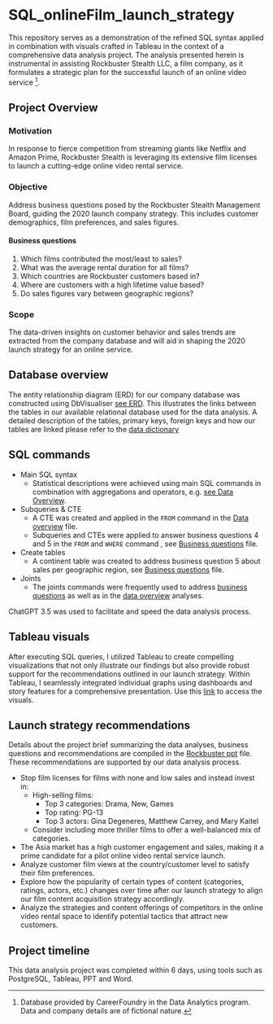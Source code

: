 # SQL_onlineFilm_launch_strategy
This repository serves as a demonstration of the refined SQL syntax applied in combination with visuals crafted in Tableau in the context of a comprehensive data analysis project. The analysis presented herein is instrumental in assisting Rockbuster Stealth LLC, a film company, as it formulates a strategic plan for the successful launch of an online video service [^1]. 
## Project Overview
### Motivation
In response to fierce competition from streaming giants like Netflix and Amazon Prime, Rockbuster Stealth is leveraging its extensive film licenses to launch a cutting-edge online video rental service.
### Objective
Address business questions posed by the Rockbuster Stealth Management Board, guiding the 2020 launch company strategy. This includes customer demographics, film preferences, and sales figures.
#### Business questions 
1. Which films contributed the most/least to sales?
2. What was the average rental duration for all films?
3. Which countries are Rockbuster customers based in?
4. Where are customers with a high lifetime value based?
5. Do sales figures vary between geographic regions?
### Scope
The data-driven insights on customer behavior and sales trends are extracted from the company database and will aid in shaping the 2020 launch strategy for an online service.
## Database overview
The entity relationship diagram (ERD) for our company database was constructed using DbVisualiser [see ERD](ERD_database_NadiaOrdonez.png). This illustrates the links between the tables in our available relational database used for the data analysis. A detailed description of the tables, primary keys, foreign keys and how our tables are linked please refer to the [data dictionary](Data_dictionary_NadiaOrdonez.pdf) 
## SQL commands
* Main SQL syntax
  * Statistical descriptions were achieved using main SQL commands in combination with aggregations and operators, e.g. [see Data Overview](Data_overview_NadiaOrdonez.md).
* Subqueries & CTE
  * A CTE was created and applied in the `FROM` command in the [Data overview](Data_overview_NadiaOrdonez.md) file. 
  * Subqueries and CTEs were applied to answer business questions 4 and 5 in the `FROM` and `WHERE` command , see [Business questions](Business_questions_NadiaOrdonez.md) file.  
* Create tables
  * A continent table was created to address business question 5 about sales per geographic region, see [Business questions](Business_questions_NadiaOrdonez.md) file.   
* Joints
  * The joints commands were frequently used to address [business questions](Business_questions_NadiaOrdonez.md) as well as in the [data overview](Data_overview_NadiaOrdonez.md) analyses.

ChatGPT 3.5 was used to facilitate and speed the data analysis process. 
## Tableau visuals
After executing SQL queries, I utilized Tableau to create compelling visualizations that not only illustrate our findings but also provide robust support for the recommendations outlined in our launch strategy. Within Tableau, I seamlessly integrated individual graphs using dashboards and story features for a comprehensive presentation. Use this [link](https://public.tableau.com/app/profile/nadia.ordonez/viz/Rockbuster_tableau/Rockbusterdataanalyses?publish=yes) to access the visuals.
## Launch strategy recommendations 
Details about the project brief summarizing the data analyses, business questions and recommendations are compiled in the [Rockbuster ppt](Rockbuster_ppt_NadiaOrdonez.pdf) file. These recommendations are supported by our data analysis process.
* Stop film licenses for films with none and low sales and instead invest in:
  * High-selling films:
    * Top 3 categories: Drama, New, Games
    * Top rating: PG-13
    * Top 3 actors: Gina Degeneres, Matthew Carrey, and Mary Kaitel
  * Consider including more thriller films to offer a well-balanced mix of categories.
* The Asia market has a high customer engagement and sales, making it a prime candidate for a pilot online video rental service launch.
* Analyze customer film views at the country/customer level to satisfy their film preferences.
* Explore how the popularity of certain types of content (categories, ratings, actors, etc.) changes over time after our launch strategy to align our film content acquisition strategy accordingly.
* Analyze the strategies and content offerings of competitors in the online video rental space to identify potential tactics that attract new customers.
## Project timeline
This data analysis project was completed within 6 days, using tools such as PostgreSQL, Tableau, PPT and Word. 
  
[^1]: Database provided by CareerFoundry in the Data Analytics program. Data and company details are of fictional nature. 
